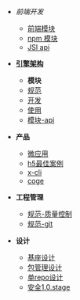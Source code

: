 - *前端开发*
  - [前端模块](./docs/devProcess/微应用开发流程.md)
  - [npm 模块](./docs/devProcess/公共组件.md)
  - [JSI api](./docs/modules/all/模块-device.md)
  
- [**引擎架构**](./docs/xengine/arch/xengine-引擎架构.md)
    - **模块**
    - [规范](./docs/modules/模块-规范.md)
    - [开发](./docs/modules/模块-开发.md)
    - [使用](./docs/modules/模块-使用.md)
    - [模块-api](./docs/modules/all/模块-scan.md)
    
- **产品**
  - [微应用](./docs/product/微应用.md)
  - [h5最佳案例](./docs/product/h5最佳案例.md)
  - [x-cli](./docs/product/x-cli.md)
  - [coge](./docs/product/coge.md)
  
- **工程管理**
  - [规范-质量控制](./docs/versionlize/规范-质量控制.md)
  - [规范-git](./docs/versionlize/规范-git.md)
  
- **设计**
  - [基座设计](./基座设计.md)
  - [包管理设计](./包管理设计.md) 
  - [单repo设计](./单repo设计.md)
  - [安全1.0.stage](./todos-1.0.md)
  
